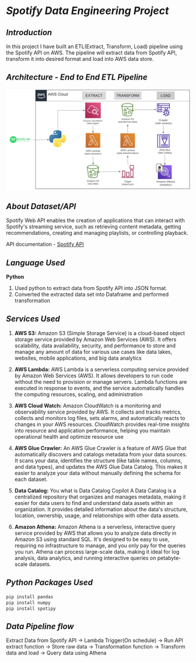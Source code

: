 # _Spotify Data Engineering Project_

## _Introduction_
In this project I have built an ETL(Extract, Transform, Load) pipeline using the Spotify API on AWS.
The pipeline will extract data from Spotify API, transform it into desired format and load into AWS data store.

## _Architecture - End to End ETL Pipeline_
![Architecture Diagram](https://github.com/ChiranjeeviLakkakula/Spotify-Data-Engineering-Project/blob/main/SpotifyDataPipeline.png)

## _About Dataset/API_
Spotify Web API enables the creation of applications that can interact with Spotify's streaming service, such as retrieving content metadata, getting recommendations, creating and managing playlists, or controlling playback.

API documentation - [Spotify API](https://developer.spotify.com/documentation/web-api)

## _Language Used_

**Python** 
1. Used python to extract data from Spotify API into JSON format.
2. Converted the extracted data set into Dataframe and performed transformation

## _Services Used_

1. **AWS S3:** Amazon S3 (Simple Storage Service) is a cloud-based object storage service provided by Amazon Web Services (AWS). It offers scalability, data availability, security, and performance to store and manage any amount of data for various use cases like data lakes, websites, mobile applications, and big data analytics

2. **AWS Lambda:** AWS Lambda is a serverless computing service provided by Amazon Web Services (AWS). It allows developers to run code without the need to provision or manage servers. Lambda functions are executed in response to events, and the service automatically handles the computing resources, scaling, and administration

3. **AWS Cloud Watch:** Amazon CloudWatch is a monitoring and observability service provided by AWS. It collects and tracks metrics, collects and monitors log files, sets alarms, and automatically reacts to changes in your AWS resources. CloudWatch provides real-time insights into resource and application performance, helping you maintain operational health and optimize resource use

4. **AWS Glue Crawler:** An AWS Glue Crawler is a feature of AWS Glue that automatically discovers and catalogs metadata from your data sources. It scans your data, identifies the structure (like table names, columns, and data types), and updates the AWS Glue Data Catalog. This makes it easier to analyze your data without manually defining the schema for each dataset.

5. **Data Catalog:** You what is Data Catalog Copilot A Data Catalog is a centralized repository that organizes and manages metadata, making it easier for data users to find and understand data assets within an organization. It provides detailed information about the data's structure, location, ownership, usage, and relationships with other data assets.

6. **Amazon Athena:** Amazon Athena is a serverless, interactive query service provided by AWS that allows you to analyze data directly in Amazon S3 using standard SQL. It's designed to be easy to use, requiring no infrastructure to manage, and you only pay for the queries you run. Athena can process large-scale data, making it ideal for log analysis, data analytics, and running interactive queries on petabyte-scale datasets.

## _Python Packages Used_
````
pip install pandas
pip install numpy
pip install spotipy
````
## _Data Pipeline flow_

Extract Data from Spotify API -> Lambda Trigger(On schedule) -> Run API extract function -> Store raw data -> Transformation function -> Transform data and load -> Query data using Athena

